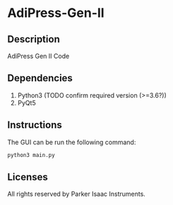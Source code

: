 # AdiPress-Gen-II

## Description

AdiPress Gen II Code  

## Dependencies

1. Python3 (TODO confirm required version (>=3.6?))
2. PyQt5

## Instructions

The GUI can be run the following command:
```bash
python3 main.py
```

## Licenses

All rights reserved by Parker Isaac Instruments.
